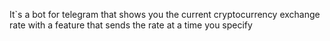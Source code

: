 It`s a bot for telegram that shows you the current cryptocurrency exchange rate with a feature that sends the rate at a time you specify